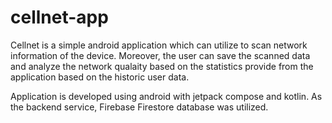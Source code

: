 # cellnet-app

Cellnet is a simple android application which can utilize to scan network information of the device. Moreover, the user can save the scanned data and analyze the network qualaity based on the statistics provide from the application based on the historic user data.

Application is developed using android with jetpack compose and kotlin. As the backend service, Firebase Firestore database was utilized.
